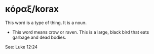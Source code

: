# κόραξ/korax
This word is a type of thing. It is a noun.
* This word means crow or raven. This is a large, black bird that eats garbage and dead bodies.

See: Luke 12:24
